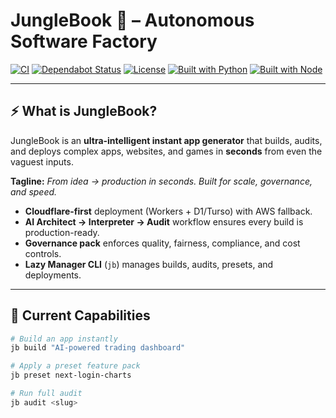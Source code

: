 # JungleBook 🐅 – Autonomous Software Factory

[![CI](https://github.com/lokany88/junglebook/actions/workflows/ci-audit.yml/badge.svg)](https://github.com/lokany88/junglebook/actions/workflows/ci-audit.yml)
[![Dependabot Status](https://img.shields.io/badge/dependabot-enabled-brightgreen?logo=dependabot)](https://github.com/lokany88/junglebook/network/updates)
[![License](https://img.shields.io/github/license/lokany88/junglebook)](LICENSE)
[![Built with Python](https://img.shields.io/badge/python-3.12-blue?logo=python)](https://www.python.org/)
[![Built with Node](https://img.shields.io/badge/node-20-green?logo=node.js)](https://nodejs.org/)

---

## ⚡ What is JungleBook?

JungleBook is an **ultra-intelligent instant app generator** that builds, audits, and deploys complex apps, websites, and games in **seconds** from even the vaguest inputs.

**Tagline:** _From idea → production in seconds. Built for scale, governance, and speed._

- **Cloudflare-first** deployment (Workers + D1/Turso) with AWS fallback.
- **AI Architect → Interpreter → Audit** workflow ensures every build is production-ready.
- **Governance pack** enforces quality, fairness, compliance, and cost controls.
- **Lazy Manager CLI** (`jb`) manages builds, audits, presets, and deployments.

---

## 🚀 Current Capabilities

```bash
# Build an app instantly
jb build "AI-powered trading dashboard"

# Apply a preset feature pack
jb preset next-login-charts

# Run full audit
jb audit <slug>

```
